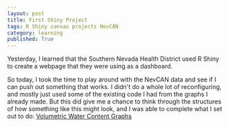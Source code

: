 ```yaml
---
layout: post
title: First Shiny Project
tags: R Shiny canvas projects NevCAN
category: learning
published: True
---
```


Yesterday, I learned that the Southern Nevada Health District used R Shiny to create a webpage that they were using as a dashboard.

So today, I took the time to play around with the NevCAN data and see if I can push out something that works. I didn't do a whole lot of reconfiguring, and mostly just used some of the existing code I had from the graphs I already made. But this did give me a chance to think through the structures of how something like this might look, and I was able to complete what I set out to do: [Volumetric Water Content Graphs](https://aaron-wong-nsc.shinyapps.io/Volumetric_Water_Content/)
